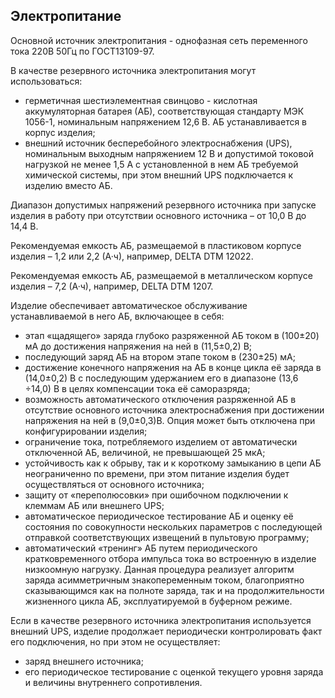 ## Электропитание

Основной источник электропитания - однофазная сеть переменного тока 220В 50Гц по ГОСТ13109-97.

В качестве резервного источника электропитания могут использоваться:

* герметичная шестиэлементная свинцово - кислотная аккумуляторная батарея (АБ), соответствующая  стандарту  МЭК 1056-1,  номинальным напряжением  12,6 В.  АБ устанавливается в корпус изделия;
* внешний источник бесперебойного электроснабжения (UPS), номинальным выходным напряжением 12 В и допустимой токовой нагрузкой не менее 1,5 А с установленной в нем АБ требуемой химической системы, при этом внешний UPS подключается к  изделию вместо АБ.

Диапазон допустимых напряжений резервного источника при запуске изделия в работу при отсутствии основного источника – от 10,0 В до 14,4 В.

Рекомендуемая емкость АБ, размещаемой в пластиковом корпусе изделия – 1,2 или 2,2 (А·ч), например, DELTA DTM 12022.

Рекомендуемая емкость АБ, размещаемой в металлическом корпусе изделия – 7,2 (А·ч), например, DELTA DTM 1207.

Изделие обеспечивает автоматическое обслуживание устанавливаемой в него АБ,  включающее в себя:

* этап «щадящего» заряда глубоко разряженной АБ током в (100±20) мА до достижения напряжения на ней в (11,5±0,2) В;
* последующий заряд АБ на втором этапе током в (230±25) мА;
* достижение конечного напряжения на АБ в конце цикла её заряда в (14,0±0,2) В с последующим удержанием его в диапазоне (13,6 ÷14,0) В в целях компенсации тока её саморазряда;
* возможность автоматического отключения разряженной АБ в отсутствие основного источника электроснабжения при достижении напряжения на ней в (9,0±0,3)В. Опция может быть отключена при конфигурировании  изделия;
* ограничение тока, потребляемого изделием от автоматически отключенной АБ,  величиной, не  превышающей 25 мкА;
* устойчивость как к обрыву, так и к короткому замыканию в цепи АБ неограниченно по времени, при этом питание изделия будет осуществляться от основного источника;
* защиту от «переполюсовки» при ошибочном подключении к клеммам АБ или внешнего UPS;
* автоматическое периодическое тестирование АБ и оценку её состояния  по совокупности нескольких параметров с последующей отправкой соответствующих извещений в пультовую программу;
* автоматический «тренинг» АБ путем периодического кратковременного отбора импульса тока во встроенную в изделие низкоомную нагрузку. Данная процедура реализует алгоритм заряда асимметричным знакопеременным током, благоприятно сказывающимся как на полноте заряда, так и на продолжительности жизненного цикла АБ, эксплуатируемой в буферном режиме.

Если в качестве резервного источника электропитания используется внешний  UPS, изделие продолжает периодически контролировать факт его подключения, но при этом не осуществляет:

* заряд внешнего источника;
* его периодическое тестирование с оценкой текущего уровня заряда и величины внутреннего сопротивления.